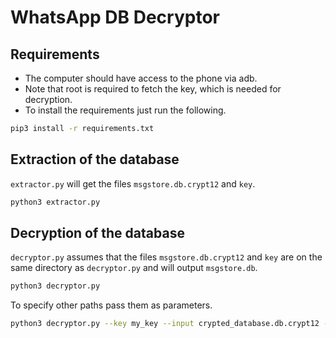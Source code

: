 # WhatsApp DB Decryptor
## Requirements
- The computer should have access to the phone via adb.
- Note that root is required to fetch the key, which is needed for decryption.
- To install the requirements just run the following.

```bash
pip3 install -r requirements.txt
```
## Extraction of the database

`extractor.py` will get the files `msgstore.db.crypt12` and `key`.

```bash
python3 extractor.py
```
## Decryption of the database
`decryptor.py`  assumes that the files `msgstore.db.crypt12` and `key` are on the same directory as `decryptor.py` and will output `msgstore.db`.

```bash
python3 decryptor.py
```
To specify other paths pass them as parameters.
```bash
python3 decryptor.py --key my_key --input crypted_database.db.crypt12 --output decrypted_database.db
```